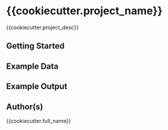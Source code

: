 # {{cookiecutter.project_name}}
{{cookiecutter.project_desc}}

## Getting Started

## Example Data

## Example Output

## Author(s)
{{cookiecutter.full_name}}
